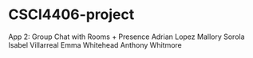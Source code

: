 # CSCI4406-project
App 2: Group Chat with Rooms + Presence
Adrian Lopez
Mallory Sorola
Isabel Villarreal
Emma Whitehead
Anthony Whitmore
